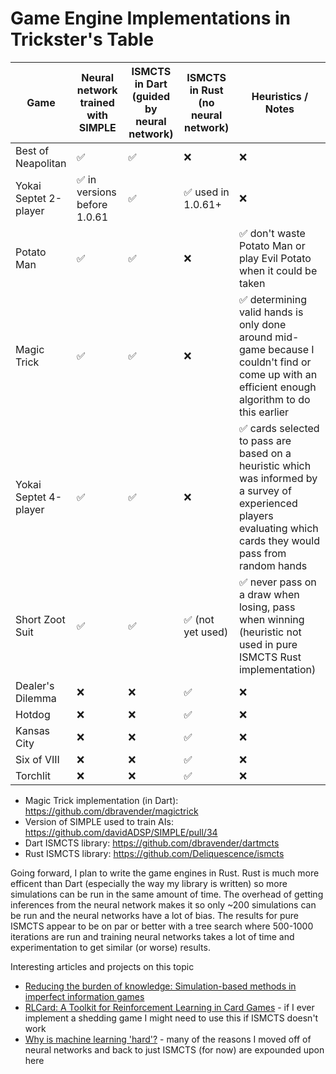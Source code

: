 # Game Engine Implementations in Trickster's Table

| Game                  | Neural network trained with SIMPLE | ISMCTS in Dart (guided by neural network) | ISMCTS in Rust (no neural network) | Heuristics / Notes                                                                                                                                               |
|-----------------------|------------------------------------|-------------------------------------------|------------------------------------|------------------------------------------------------------------------------------------------------------------------------------------------------------------|
| Best of Neapolitan    | ✅                                  | ✅                                         | ❌                                  | ❌                                                                                                                                                                |
| Yokai Septet 2-player | ✅ in versions before 1.0.61        | ✅                                         | ✅ used in 1.0.61+                  | ❌                                                                                                                                                                |
| Potato Man            | ✅                                  | ✅                                         | ❌                                  | ✅ don't waste Potato Man or play Evil Potato when it could be taken                                                                                              |
| Magic Trick           | ✅                                  | ✅                                         | ❌                                  | ✅ determining valid hands is only done around mid-game because I couldn't find or come up with an efficient enough algorithm to do this earlier                  |
| Yokai Septet 4-player | ✅                                  | ✅                                         | ❌                                  | ✅ cards selected to pass are based on a heuristic which was informed by a survey of experienced players evaluating which cards they would pass from random hands |
| Short Zoot Suit       | ✅                                  | ✅                                         | ✅ (not yet used)                   | ✅ never pass on a draw when losing, pass when winning (heuristic not used in pure ISMCTS Rust implementation)                                                    |
| Dealer's Dilemma      | ❌                                  | ❌                                         | ✅                                  | ❌                                                                                                                                                                |
| Hotdog                | ❌                                  | ❌                                         | ✅                                  | ❌                                                                                                                                                                |
| Kansas City                | ❌                                  | ❌                                         | ✅                                  | ❌                                                                                                                                                                |
| Six of VIII                | ❌                                  | ❌                                         | ✅                                  | ❌                                                                                                                                                                |
| Torchlit                   | ❌                                  | ❌                                         | ✅                                  | ❌                                                                                                                                                                |

* Magic Trick implementation (in Dart): https://github.com/dbravender/magictrick
* Version of SIMPLE used to train AIs: https://github.com/davidADSP/SIMPLE/pull/34
* Dart ISMCTS library: https://github.com/dbravender/dartmcts
* Rust ISMCTS library: https://github.com/Deliquescence/ismcts

Going forward, I plan to write the game engines in Rust. Rust is much more efficent than Dart (especially the way my library is written) so more simulations can be run in the same amount of time. The overhead of getting inferences from the neural network makes it so only ~200 simulations can be run and the neural networks have a lot of bias. The results for pure ISMCTS appear to be on par or better with a tree search where 500-1000 iterations are run and training neural networks takes a lot of time and experimentation to get similar (or worse) results.

Interesting articles and projects on this topic

* [Reducing the burden of knowledge: Simulation-based methods in imperfect information games](https://www.aifactory.co.uk/newsletter/2013_01_reduce_burden.htm)
* [RLCard: A Toolkit for Reinforcement Learning in Card Games](https://rlcard.org/) - if I ever implement a shedding game I might need to use this if ISMCTS doesn't work
* [Why is machine learning 'hard'?](https://ai.stanford.edu/~zayd/why-is-machine-learning-hard.html) - many of the reasons I moved off of neural networks and back to just ISMCTS (for now) are expounded upon here
